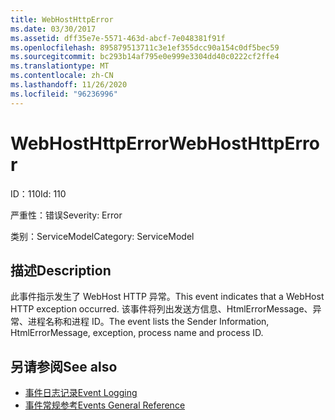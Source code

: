 ```yaml
---
title: WebHostHttpError
ms.date: 03/30/2017
ms.assetid: dff35e7e-5571-463d-abcf-7e048381f91f
ms.openlocfilehash: 895879513711c3e1ef355dcc90a154c0df5bec59
ms.sourcegitcommit: bc293b14af795e0e999e3304dd40c0222cf2ffe4
ms.translationtype: MT
ms.contentlocale: zh-CN
ms.lasthandoff: 11/26/2020
ms.locfileid: "96236996"
---
```

# <a name="webhosthttperror"></a><span data-ttu-id="aec04-102">WebHostHttpError</span><span class="sxs-lookup"><span data-stu-id="aec04-102">WebHostHttpError</span></span>

<span data-ttu-id="aec04-103">ID：110</span><span class="sxs-lookup"><span data-stu-id="aec04-103">Id: 110</span></span>  
  
 <span data-ttu-id="aec04-104">严重性：错误</span><span class="sxs-lookup"><span data-stu-id="aec04-104">Severity: Error</span></span>  
  
 <span data-ttu-id="aec04-105">类别：ServiceModel</span><span class="sxs-lookup"><span data-stu-id="aec04-105">Category: ServiceModel</span></span>  
  
## <a name="description"></a><span data-ttu-id="aec04-106">描述</span><span class="sxs-lookup"><span data-stu-id="aec04-106">Description</span></span>  

 <span data-ttu-id="aec04-107">此事件指示发生了 WebHost HTTP 异常。</span><span class="sxs-lookup"><span data-stu-id="aec04-107">This event indicates that a WebHost HTTP exception occurred.</span></span> <span data-ttu-id="aec04-108">该事件将列出发送方信息、HtmlErrorMessage、异常、进程名称和进程 ID。</span><span class="sxs-lookup"><span data-stu-id="aec04-108">The event lists the Sender Information, HtmlErrorMessage, exception, process name and process ID.</span></span>  
  
## <a name="see-also"></a><span data-ttu-id="aec04-109">另请参阅</span><span class="sxs-lookup"><span data-stu-id="aec04-109">See also</span></span>

- [<span data-ttu-id="aec04-110">事件日志记录</span><span class="sxs-lookup"><span data-stu-id="aec04-110">Event Logging</span></span>](index.md)
- [<span data-ttu-id="aec04-111">事件常规参考</span><span class="sxs-lookup"><span data-stu-id="aec04-111">Events General Reference</span></span>](events-general-reference.md)
